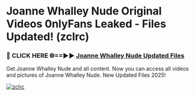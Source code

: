 # Joanne Whalley Nude Original Videos 0nlyFans Leaked - Files Updated! (zclrc)

<h3>🔴 CLICK HERE 🌐==►► <a href="https://tinyurl.com/52m3yx9h" rel="nofollow">Joanne Whalley Nude Updated Files</a></h3>

Get Joanne Whalley Nude and all content. Now you can access all videos and pictures of Joanne Whalley Nude. New Updated Files 2025!

[![zclrc](https://i.imgur.com/TnHtlc8.gif)](https://tinyurl.com/52m3yx9h)

